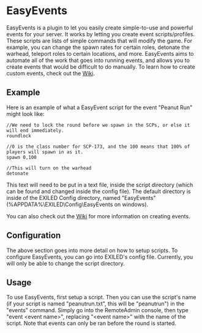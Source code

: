# EasyEvents
EasyEvents is a plugin to let you easily create simple-to-use and powerful events for your server. It works by letting you create event scripts/profiles. These scripts are lists of simple commands that will modify the game. For example, you can change the spawn rates for certain roles, detonate the warhead, teleport roles to certain locations, and more. EasyEvents aims to automate all of the work that goes into running events, and allows you to create events that would be difficult to do manually. To learn how to create custom events, check out the [Wiki](https://github.com/PintTheDragon/EasyEvents/wiki).

## Example
Here is an example of what a EasyEvent script for the event "Peanut Run" might look like:
```
//We need to lock the round before we spawn in the SCPs, or else it will end immediately.
roundlock

//0 is the class number for SCP-173, and the 100 means that 100% of players will spawn in as it.
spawn 0,100

//This will turn on the warhead
detonate
```
This text will need to be put in a text file, inside the script directory (which can be found and changed inside the config file). The default directory is inside of the EXILED Config directory, named "EasyEvents" (%APPDATA%\EXILED\Config\EasyEvents on windows).

You can also check out the [Wiki](https://github.com/PintTheDragon/EasyEvents/wiki) for more information on creating events.

## Configuration
The above section goes into more detail on how to setup scripts. To configure EasyEvents, you can go into EXILED's config file. Currently, you will only be able to change the script directory.

## Usage
To use EasyEvents, first setup a script. Then you can use the script's name (if your script is named "peanutrun.txt", this will be "peanutrun") in the "events" command. Simply go into the RemoteAdmin console, then type "event &lt;event name&gt;", replacing "&lt;event name&gt;" with the name of the script. Note that events can only be ran before the round is started.